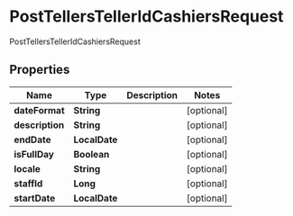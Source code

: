 

# PostTellersTellerIdCashiersRequest

PostTellersTellerIdCashiersRequest

## Properties

| Name | Type | Description | Notes |
|------------ | ------------- | ------------- | -------------|
|**dateFormat** | **String** |  |  [optional] |
|**description** | **String** |  |  [optional] |
|**endDate** | **LocalDate** |  |  [optional] |
|**isFullDay** | **Boolean** |  |  [optional] |
|**locale** | **String** |  |  [optional] |
|**staffId** | **Long** |  |  [optional] |
|**startDate** | **LocalDate** |  |  [optional] |



